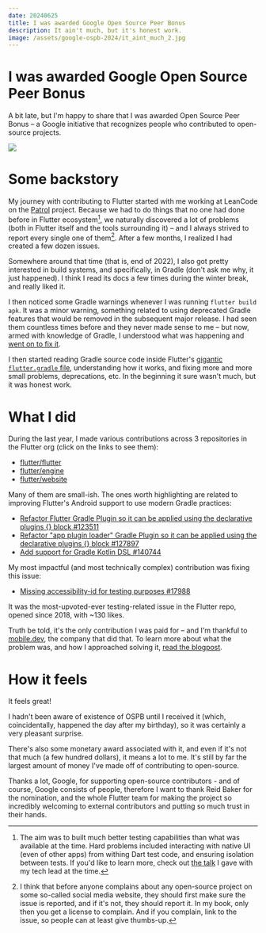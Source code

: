 ```yaml
---
date: 20240625
title: I was awarded Google Open Source Peer Bonus
description: It ain't much, but it's honest work.
image: /assets/google-ospb-2024/it_aint_much_2.jpg
---
```


# I was awarded Google Open Source Peer Bonus

A bit late, but I'm happy to share that I was awarded Open Source Peer Bonus – a
Google initiative that recognizes people who contributed to open-source
projects.

![](assets/google-ospb-2024/email.avif)

# Some backstory

My journey with contributing to Flutter started with me working at LeanCode on
the [Patrol](https://github.com/leancodepl/patrol) project. Because we had to do
things that no one had done before in Flutter ecosystem[^1], we naturally
discovered a lot of problems (both in Flutter itself and the tools surrounding
it) – and I always strived to report every single one of them[^2]. After a few
months, I realized I had created a few dozen issues.

Somewhere around that time (that is, end of 2022), I also got pretty interested
in build systems, and specifically, in Gradle (don't ask me why, it just
happened). I think I read its docs a few times during the winter break, and
really liked it.

I then noticed some Gradle warnings whenever I was running `flutter build apk`.
It was a minor warning, something related to using deprecated Gradle features
that would be removed in the subsequent major release. I had seen them countless
times before and they never made sense to me – but now, armed with knowledge of
Gradle, I understood what was happening and [went on to fix it].

I then started reading Gradle source code inside Flutter's [gigantic
`flutter.gradle` file][gradlefile], understanding how it works, and fixing more
and more small problems, deprecations, etc. In the beginning it sure wasn't
much, but it was honest work.

# What I did

During the last year, I made various contributions across 3 repositories in the
Flutter org (click on the links to see them):

- [flutter/flutter](https://github.com/flutter/flutter/issues?q=author%3Abartekpacia+)
- [flutter/engine](https://github.com/flutter/engine/pulls?q=author%3Abartekpacia)
- [flutter/website](https://github.com/flutter/website/issues?q=author%3Abartekpacia)

Many of them are small-ish. The ones worth highlighting are related to improving
Flutter's Android support to use modern Gradle practices:

- [Refactor Flutter Gradle Plugin so it can be applied using the declarative plugins {} block #123511](https://github.com/flutter/flutter/pull/123511)
- [Refactor "app plugin loader" Gradle Plugin so it can be applied using the declarative plugins {} block #127897](https://github.com/flutter/flutter/pull/127897)
- [Add support for Gradle Kotlin DSL #140744](https://github.com/flutter/flutter/pull/140744)

My most impactful (and most technically complex) contribution was fixing this
issue:

- [Missing accessibility-id for testing purposes #17988](https://github.com/flutter/flutter/issues/17988)

It was the most-upvoted-ever testing-related issue in the Flutter repo, opened
since 2018, with ~130 likes.

Truth be told, it's the only contribution I was paid for – and I'm thankful to
[mobile.dev](https://www.mobile.dev), the company that did that. To learn more
about what the problem was, and how I approached solving it, [read the blogpost](https://blog.mobile.dev/the-power-of-open-source-making-maestro-work-better-with-flutter-d92b386f9a33).

# How it feels

It feels great!

I hadn't been aware of existence of OSPB until I received it (which,
coincidentally, happened the day after my birthday), so it was certainly a very
pleasant surprise.

There's also some monetary award associated with it, and even if it's not that
much (a few hundred dollars), it means a lot to me. It's still by far the
largest amount of money I've made off of contributing to open-source.

Thanks a lot, Google, for supporting open-source contributors - and of course,
Google consists of people, therefore I want to thank Reid Baker for the
nomination, and the whole Flutter team for making the project so incredibly
welcoming to external contributors and putting so much trust in their hands.

[^1]: The aim was to built much better testing capabilities than what was
    available at the time. Hard problems included interacting with native UI
    (even of other apps) from withing Dart test code, and ensuring isolation
    between tests. If you'd like to learn more, check out [the talk] I gave with
    my tech lead at the time.

[^2]: I think that before anyone complains about any open-source project on some
  so-called social media website, they should first make sure the issue is
  reported, and if it's not, they should report it. In my book, only then you
  get a license to complain. And if you complain, link to the issue, so people
  can at least give thumbs-up.

[gradlefile]: https://github.com/flutter/flutter/blob/3.10.0/packages/flutter_tools/gradle/flutter.gradle
[the talk]: https://youtu.be/WJKcZ5ob718
[went on to fix it]: https://github.com/flutter/flutter/pull/122290

